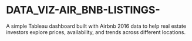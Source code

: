 # DATA_VIZ-AIR_BNB-LISTINGS-
A simple Tableau dashboard built with Airbnb 2016 data to help real estate investors explore prices, availability, and trends across different locations.
